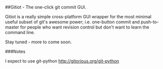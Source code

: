 ##Gitiot - The one-click git commit GUI.

Gitiot is a really simple cross-platform GUI wrapper for the most minimal useful subset of git's awesome power; i.e. one-button commit and push-to-master for people who want revision control but don't want to learn the command line.

Stay tuned - more to come soon.

###Notes

I expect to use git-python http://gitorious.org/git-python
